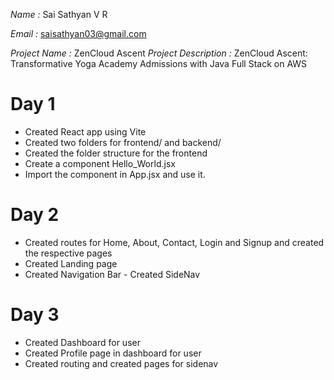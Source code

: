 _Name :_ Sai Sathyan V R

_Email :_ saisathyan03@gmail.com

_Project Name :_ ZenCloud Ascent
_Project Description :_ ZenCloud Ascent: Transformative Yoga Academy Admissions with Java Full Stack on AWS

# Day 1

- Created React app using Vite
- Created two folders for frontend/ and backend/
- Created the folder structure for the frontend
- Create a component Hello_World.jsx
- Import the component in App.jsx and use it.

# Day 2

- Created routes for Home, About, Contact, Login and Signup and created the respective pages
- Created Landing page
- Created Navigation Bar
  - Created SideNav

# Day 3

- Created Dashboard for user
- Created Profile page in dashboard for user
- Created routing and created pages for sidenav
